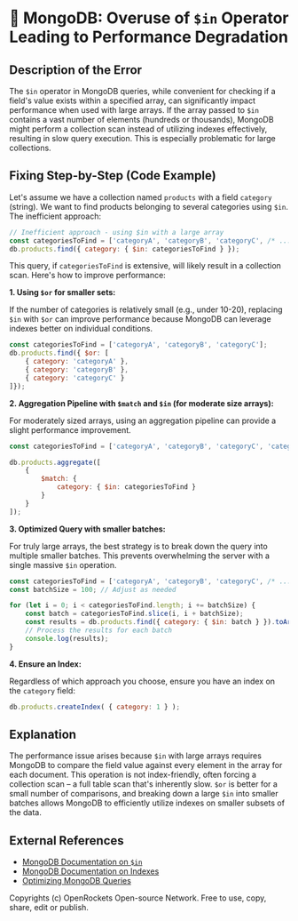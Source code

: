 # 🐞 MongoDB: Overuse of `$in` Operator Leading to Performance Degradation


## Description of the Error

The `$in` operator in MongoDB queries, while convenient for checking if a field's value exists within a specified array, can significantly impact performance when used with large arrays.  If the array passed to `$in` contains a vast number of elements (hundreds or thousands), MongoDB might perform a collection scan instead of utilizing indexes effectively, resulting in slow query execution. This is especially problematic for large collections.


## Fixing Step-by-Step (Code Example)

Let's assume we have a collection named `products` with a field `category` (string). We want to find products belonging to several categories using `$in`.  The inefficient approach:

```javascript
// Inefficient approach - using $in with a large array
const categoriesToFind = ['categoryA', 'categoryB', 'categoryC', /* ...many more categories... */];
db.products.find({ category: { $in: categoriesToFind } });
```

This query, if `categoriesToFind` is extensive, will likely result in a collection scan.  Here's how to improve performance:


**1. Using `$or` for smaller sets:**

If the number of categories is relatively small (e.g., under 10-20),  replacing `$in` with `$or` can improve performance because MongoDB can leverage indexes better on individual conditions.

```javascript
const categoriesToFind = ['categoryA', 'categoryB', 'categoryC'];
db.products.find({ $or: [
    { category: 'categoryA' },
    { category: 'categoryB' },
    { category: 'categoryC' }
]});
```

**2. Aggregation Pipeline with `$match` and `$in` (for moderate size arrays):**

For moderately sized arrays, using an aggregation pipeline can provide a slight performance improvement.


```javascript
const categoriesToFind = ['categoryA', 'categoryB', 'categoryC', 'categoryD', 'categoryE']; // moderately sized

db.products.aggregate([
    {
        $match: {
            category: { $in: categoriesToFind }
        }
    }
]);
```

**3. Optimized Query with smaller batches:**

For truly large arrays, the best strategy is to break down the query into multiple smaller batches. This prevents overwhelming the server with a single massive `$in` operation.


```javascript
const categoriesToFind = ['categoryA', 'categoryB', 'categoryC', /* ...many more categories... */];
const batchSize = 100; // Adjust as needed

for (let i = 0; i < categoriesToFind.length; i += batchSize) {
    const batch = categoriesToFind.slice(i, i + batchSize);
    const results = db.products.find({ category: { $in: batch } }).toArray();
    // Process the results for each batch
    console.log(results);
}

```


**4.  Ensure an Index:**

Regardless of which approach you choose, ensure you have an index on the `category` field:

```javascript
db.products.createIndex( { category: 1 } );
```



## Explanation

The performance issue arises because `$in` with large arrays requires MongoDB to compare the field value against every element in the array for each document. This operation is not index-friendly, often forcing a collection scan – a full table scan that's inherently slow.  `$or` is better for a small number of comparisons, and breaking down a large `$in` into smaller batches allows MongoDB to efficiently utilize indexes on smaller subsets of the data.


## External References

* [MongoDB Documentation on `$in`](https://www.mongodb.com/docs/manual/reference/operator/query/in/)
* [MongoDB Documentation on Indexes](https://www.mongodb.com/docs/manual/indexes/)
* [Optimizing MongoDB Queries](https://www.mongodb.com/blog/post/optimizing-mongodb-queries)


Copyrights (c) OpenRockets Open-source Network. Free to use, copy, share, edit or publish.

